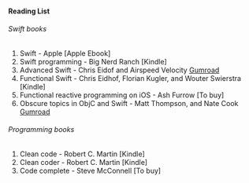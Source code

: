 #### Reading List


###### Swift books
1. Swift - Apple [Apple Ebook]
2. Swift programming - Big Nerd Ranch [Kindle]
3. Advanced Swift - Chris Eidof and Airspeed Velocity [Gumroad](https://gumroad.com/library)
4. Functional Swift - Chris Eidhof, Florian Kugler, and Wouter Swierstra [Kindle]
5. Functional reactive programming on iOS - Ash Furrow [To buy]
6. Obscure topics in ObjC and Swift - Matt Thompson, and Nate Cook [Gumroad](https://gumroad.com/library)


###### Programming books
1. Clean code - Robert C. Martin [Kindle]
2. Clean coder - Robert C. Martin [Kindle]
3. Code complete - Steve McConnell [To buy]
